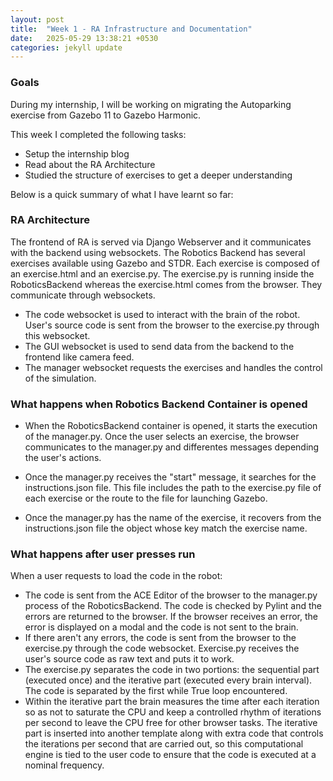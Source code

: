 ```yaml
---
layout: post
title:  "Week 1 - RA Infrastructure and Documentation"
date:   2025-05-29 13:38:21 +0530
categories: jekyll update
---
```

<h3>Goals</h3>
During my internship, I will be working on migrating the Autoparking exercise from Gazebo 11 to Gazebo Harmonic. 

This week I completed the following tasks:

- Setup the internship blog
- Read about the RA Architecture
- Studied the structure of exercises to get a deeper understanding

Below is a quick summary of what I have learnt so far:

<h3> RA Architecture </h3>

The frontend of RA is served via Django Webserver and it communicates with the backend using websockets. The Robotics Backend has several exercises available using Gazebo and STDR. Each exercise is composed of an exercise.html and an exercise.py. The exercise.py is running inside the RoboticsBackend whereas the exercise.html comes from the browser. They communicate through websockets. 

- The code websocket is used to interact with the brain of the robot. User's source code is sent from the browser to the exercise.py through this websocket.
- The GUI websocket is used to send data from the backend to the frontend like camera feed.
- The manager websocket requests the exercises and handles the control of the simulation.

<h3> What happens when Robotics Backend Container is opened </h3>

- When the RoboticsBackend container is opened, it starts the execution of the manager.py. Once the user selects an exercise, the browser communicates to the manager.py and differentes messages depending the user's actions.

- Once the manager.py receives the "start" message, it searches for the instructions.json file. This file includes the path to the exercise.py file of each exercise or the route to the file for launching Gazebo.

- Once the manager.py has the name of the exercise, it recovers from the instructions.json file the object whose key match the exercise name.

<h3> What happens after user presses run </h3>

When a user requests to load the code in the robot:

- The code is sent from the ACE Editor of the browser to the manager.py process of the RoboticsBackend. The code is checked by Pylint and the errors are returned to the browser. If the browser receives an error, the error is displayed on a modal and the code is not sent to the brain.
- If there aren't any errors, the code is sent from the browser to the exercise.py through the code websocket. Exercise.py receives the user's source code as raw text and puts it to work.
- The exercise.py separates the code in two portions: the sequential part (executed once) and the iterative part (executed every brain interval). The code is separated by the first while True loop encountered. 
- Within the iterative part the brain measures the time after each iteration so as not to saturate the CPU and keep a controlled rhythm of iterations per second to leave the CPU free for other browser tasks. The iterative part is inserted into another template along with extra code that controls the iterations per second that are carried out, so this computational engine is tied to the user code to ensure that the code is executed at a nominal frequency. 



